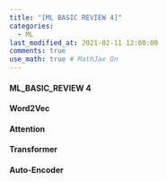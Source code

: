 ```yaml
---
title: "[ML BASIC REVIEW 4]"
categories: 
  - ML
last_modified_at: 2021-02-11 12:00:00
comments: true
use_math: true # MathJax On
---
```


#### ML_BASIC_REVIEW 4

#### Word2Vec


#### Attention



#### Transformer



#### Auto-Encoder



